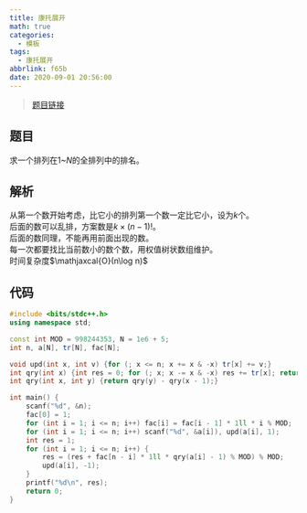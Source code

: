 ```yaml
---
title: 康托展开
math: true
categories:
  - 模板
tags:
  - 康托展开
abbrlink: f65b
date: 2020-09-01 20:56:00
---
```



>[题目链接](https://loj.ac/problem/167)  

## 题目
求一个排列在$1$~$N$的全排列中的排名。  

## 解析
从第一个数开始考虑，比它小的排列第一个数一定比它小，设为$k$个。  
后面的数可以乱排，方案数是$k\times (n-1)!$。  
后面的数同理，不能再用前面出现的数。  
每一次都要找比当前数小的数个数，用权值树状数组维护。  
时间复杂度$\mathjaxcal{O}(n\log n)$

## 代码
```cpp
#include <bits/stdc++.h>
using namespace std;

const int MOD = 998244353, N = 1e6 + 5;
int n, a[N], tr[N], fac[N];

void upd(int x, int v) {for (; x <= n; x += x & -x) tr[x] += v;}
int qry(int x) {int res = 0; for (; x; x -= x & -x) res += tr[x]; return res;}
int qry(int x, int y) {return qry(y) - qry(x - 1);}

int main() {
    scanf("%d", &n);
    fac[0] = 1;
    for (int i = 1; i <= n; i++) fac[i] = fac[i - 1] * 1ll * i % MOD;
    for (int i = 1; i <= n; i++) scanf("%d", &a[i]), upd(a[i], 1);
    int res = 1;
    for (int i = 1; i <= n; i++) {
        res = (res + fac[n - i] * 1ll * qry(a[i] - 1) % MOD) % MOD;
        upd(a[i], -1);
    }
    printf("%d\n", res);
    return 0;
}
```